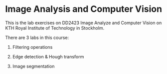 # Image Analysis and Computer Vision
This is the lab exercises on DD2423 Image Analyze and Computer Vision on KTH Royal Institute of Technology in Stockholm.

There are 3 labs in this course:

1. Filtering operations

2. Edge detection & Hough transform

3. Image segmentation
